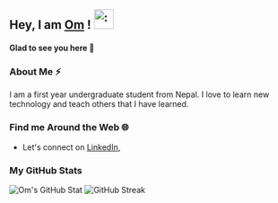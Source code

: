 ## Hey, I am [Om](https://www.github.com/ompiepy) ! <img src="https://raw.githubusercontent.com/MartinHeinz/MartinHeinz/master/wave.gif" alt=":wave:" width="35px"/>

#### Glad to see you here :slightly_smiling_face:

### About Me :zap:
I am a first year undergraduate student from Nepal. I love to learn new technology and teach others that I have learned.

### Find me Around the Web :globe_with_meridians:
- Let's connect on [LinkedIn](https://www.linkedin.com/in/ompiepy),

### My GitHub Stats
![Om's GitHub Stat](https://github-readme-stats.vercel.app/api?username=ompiepy&show_icons=true)
![GitHub Streak](https://github-readme-streak-stats.herokuapp.com/?user=ompiepy)
